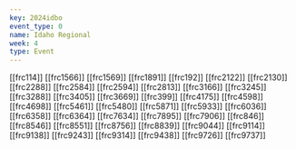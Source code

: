 ```yaml
---
key: 2024idbo
event_type: 0
name: Idaho Regional
week: 4
type: Event
---
```

[[frc114]]
[[frc1566]]
[[frc1569]]
[[frc1891]]
[[frc192]]
[[frc2122]]
[[frc2130]]
[[frc2288]]
[[frc2584]]
[[frc2594]]
[[frc2813]]
[[frc3166]]
[[frc3245]]
[[frc3288]]
[[frc3405]]
[[frc3669]]
[[frc399]]
[[frc4175]]
[[frc4598]]
[[frc4698]]
[[frc5461]]
[[frc5480]]
[[frc5871]]
[[frc5933]]
[[frc6036]]
[[frc6358]]
[[frc6364]]
[[frc7634]]
[[frc7895]]
[[frc7906]]
[[frc846]]
[[frc8546]]
[[frc8551]]
[[frc8756]]
[[frc8839]]
[[frc9044]]
[[frc9114]]
[[frc9138]]
[[frc9243]]
[[frc9314]]
[[frc9438]]
[[frc9726]]
[[frc9737]]
